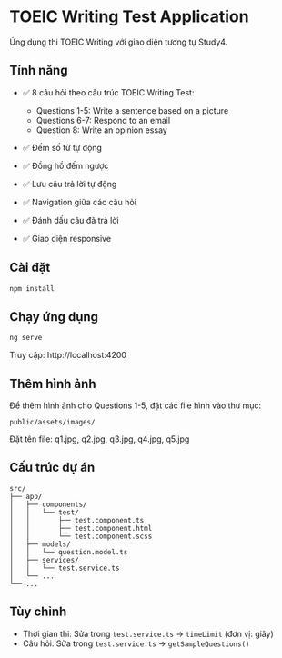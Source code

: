 # TOEIC Writing Test Application

Ứng dụng thi TOEIC Writing với giao diện tương tự Study4.

## Tính năng

- ✅ 8 câu hỏi theo cấu trúc TOEIC Writing Test:
  - Questions 1-5: Write a sentence based on a picture
  - Questions 6-7: Respond to an email
  - Question 8: Write an opinion essay

- ✅ Đếm số từ tự động
- ✅ Đồng hồ đếm ngược
- ✅ Lưu câu trả lời tự động
- ✅ Navigation giữa các câu hỏi
- ✅ Đánh dấu câu đã trả lời
- ✅ Giao diện responsive

## Cài đặt

```bash
npm install
```

## Chạy ứng dụng

```bash
ng serve
```

Truy cập: http://localhost:4200

## Thêm hình ảnh

Để thêm hình ảnh cho Questions 1-5, đặt các file hình vào thư mục:
```
public/assets/images/
```

Đặt tên file: q1.jpg, q2.jpg, q3.jpg, q4.jpg, q5.jpg

## Cấu trúc dự án

```
src/
├── app/
│   ├── components/
│   │   └── test/
│   │       ├── test.component.ts
│   │       ├── test.component.html
│   │       └── test.component.scss
│   ├── models/
│   │   └── question.model.ts
│   ├── services/
│   │   └── test.service.ts
│   └── ...
└── ...
```

## Tùy chỉnh

- Thời gian thi: Sửa trong `test.service.ts` → `timeLimit` (đơn vị: giây)
- Câu hỏi: Sửa trong `test.service.ts` → `getSampleQuestions()`
